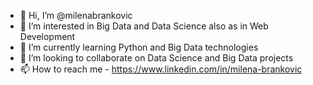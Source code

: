 - 👋 Hi, I’m @milenabrankovic
- 👀 I’m interested in Big Data and Data Science also as in Web Development
- 🌱 I’m currently learning Python and Big Data technologies
- 💞️ I’m looking to collaborate on Data Science and Big Data projects
- 📫 How to reach me - https://www.linkedin.com/in/milena-brankovic

<!---
milenabrankovic/milenabrankovic is a ✨ special ✨ repository because its `README.md` (this file) appears on your GitHub profile.
You can click the Preview link to take a look at your changes.
--->
